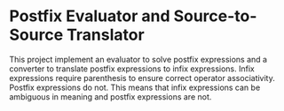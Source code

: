 # Postfix Evaluator and Source-to-Source Translator
This project implement an evaluator to solve postfix expressions and a converter to
translate postfix expressions to infix expressions. Infix expressions require parenthesis to
ensure correct operator associativity. Postfix expressions do not. 
This means that infix expressions can be ambiguous in meaning and postfix expressions are not.
